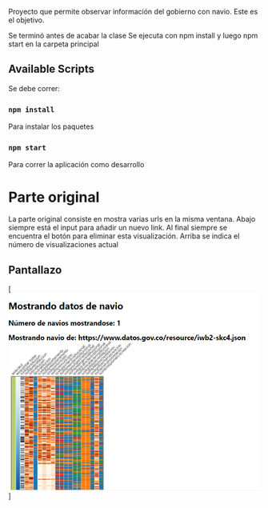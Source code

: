 Proyecto que permite observar información del gobierno con navio. Este es el objetivo.

Se terminó antes de acabar la clase
Se ejecuta con npm install y luego npm start en la carpeta principal

## Available Scripts

Se debe correr:

### `npm install`
Para instalar los paquetes

### `npm start`

Para correr la aplicación como desarrollo

# Parte original
La parte original consiste en mostra varias urls en la misma ventana. Abajo siempre está el input para añadir un nuevo link.
Al final siempre se encuentra el botón para eliminar esta visualización.
Arriba se indica el número de visualizaciones actual

## Pantallazo 
[![Pantallazo](https://github.com/korkies22/NavIOGovernment/blob/master/src/images/pantallazo.png?raw=true)]
